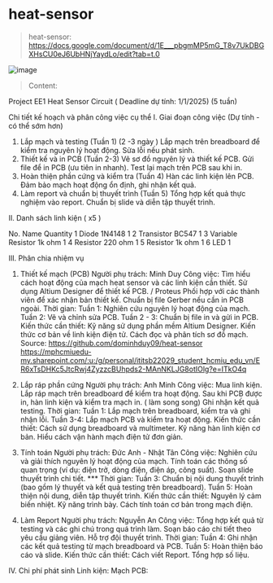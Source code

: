 # heat-sensor

> heat-sensor:
> https://docs.google.com/document/d/1E___pbgmMP5mG_T8v7UkDBGXHsCU0eJ6UbHNjYaydLo/edit?tab=t.0

![image](https://github.com/user-attachments/assets/62ebe4a3-2926-42fa-bcfd-d7aff5c74a21)

> Content:






Project EE1
Heat Sensor Circuit
( Deadline dự tính: 1/1/2025) (5 tuần)


		
Chi tiết kế hoạch và phân công việc cụ thể
I. Giai đoạn công việc (Dự tính - có thể sớm hơn)
1. Lắp mạch và testing (Tuần 1) (2 -3 ngày )
Lắp mạch trên breadboard để kiểm tra nguyên lý hoạt động.
Sửa lỗi nếu phát sinh.
2. Thiết kế và in PCB (Tuần 2-3) 
Vẽ sơ đồ nguyên lý và thiết kế PCB.
Gửi file để in PCB (ưu tiên in nhanh).
Test lại mạch trên PCB sau khi in.
3. Hoàn thiện phần cứng và kiểm tra (Tuần 4)
Hàn các linh kiện lên PCB.
Đảm bảo mạch hoạt động ổn định, ghi nhận kết quả.
4. Làm report và chuẩn bị thuyết trình (Tuần 5)
Tổng hợp kết quả thực nghiệm vào report.
Chuẩn bị slide và diễn tập thuyết trình.

II. Danh sách linh kiện ( x5 )

No.
Name
 Quantity
1
Diode 1N4148
1
2
Transistor BC547
1
3
Variable Resistor 1k ohm
1
4
Resistor 220 ohm
1
5
Resistor 1k ohm
1
6
LED
1



III. Phân chia nhiệm vụ
1. Thiết kế mạch (PCB)
Người phụ trách: 
Minh Duy
Công việc:
Tìm hiểu cách hoạt động của mạch heat sensor và các linh kiện cần thiết.
Sử dụng Altium Designer để thiết kế PCB. / Proteus
Phối hợp với các thành viên để xác nhận bản thiết kế.
Chuẩn bị file Gerber nếu cần in PCB ngoài.
Thời gian:
Tuần 1: Nghiên cứu nguyên lý hoạt động của mạch.
Tuần 2: Vẽ và chỉnh sửa PCB.
Tuần 2 - 3: Chuẩn bị file in và gửi in PCB.
Kiến thức cần thiết:
Kỹ năng sử dụng phần mềm Altium Designer.
Kiến thức cơ bản về linh kiện điện tử.
Cách đọc và phân tích sơ đồ mạch.
Source: https://github.com/dominhduy09/heat-sensor
https://mphcmiuedu-my.sharepoint.com/:u:/g/personal/ititsb22029_student_hcmiu_edu_vn/ER6xTsDHKc5JtcRwj4ZyzzcBUhpds2-MAnNKLJG8otIOlg?e=ITkO4q
2. Lắp ráp phần cứng
Người phụ trách: 
Anh Minh
Công việc:
Mua linh kiện.
Lắp ráp mạch trên breadboard để kiểm tra hoạt động.
Sau khi PCB được in, hàn linh kiện và kiểm tra mạch in.	     ( làm song song) 
Ghi nhận kết quả testing.
Thời gian:
Tuần 1: Lắp mạch trên breadboard, kiểm tra và ghi nhận lỗi.
Tuần 3-4: Lắp mạch PCB và kiểm tra hoạt động.
Kiến thức cần thiết:
Cách sử dụng breadboard và multimeter.
Kỹ năng hàn linh kiện cơ bản.
Hiểu cách vận hành mạch điện tử đơn giản.
3. Tính toán
Người phụ trách: 
Đức Anh - Nhật Tân
Công việc:
Nghiên cứu và giải thích nguyên lý hoạt động của mạch. 
Tính toán các thông số quan trọng (ví dụ: điện trở, dòng điện, điện áp, công suất).
Soạn slide thuyết trình chi tiết. ***
Thời gian:
Tuần 3: Chuẩn bị nội dung thuyết trình (bao gồm lý thuyết và kết quả testing trên breadboard).
Tuần 5: Hoàn thiện nội dung, diễn tập thuyết trình.
Kiến thức cần thiết:
Nguyên lý cảm biến nhiệt.
Kỹ năng trình bày.
Cách tính toán cơ bản trong mạch điện.


4. Làm Report
Người phụ trách: 
Nguyễn An
Công việc:
Tổng hợp kết quả từ testing và các ghi chú trong quá trình làm.
Soạn báo cáo chi tiết theo yêu cầu giảng viên.
Hỗ trợ đội thuyết trình.
Thời gian:
Tuần 4: Ghi nhận các kết quả testing từ mạch breadboard và PCB.
Tuần 5: Hoàn thiện báo cáo và slide.
Kiến thức cần thiết:
Cách viết Report.
Tổng hợp số liệu.

IV. Chi phí phát sinh
         Linh kiện: 
	Mạch PCB: 

